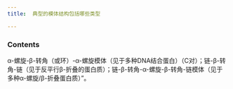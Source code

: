 ```yaml
---
title:  典型的模体结构包括哪些类型

--- 
```


### Contents
α-螺旋-β-转角（或环）-α-螺旋模体（见于多种DNA结合蛋白）（C对）；链-β-转角-链（见于反平行β-折叠的蛋白质）；链-β-转角-α-螺旋-β-转角-链模体（见于多种α-螺旋/β-折叠蛋白质）”。
